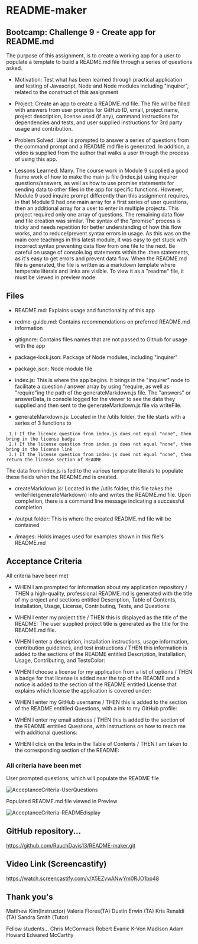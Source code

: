 # README-maker

## Bootcamp: Challenge 9 - Create app for README.md

The purpose of this assignment, is to create a working app for a user to populate a template to build a README.md file through a series of questions asked.

- Motivation: Test what has been learned through practical application and testing of Javascript, Node and Node modules including "inquirer", related to the construct of this assignment

- Project: Create an app to create a README.md file.  The file will be filled with answers from user promtps for GitHub ID, email, project name, project description, license used (if any), command instructions for dependencies and tests, and user supplied instructions for 3rd party usage and contribution.

- Problem Solved: User is prompted to answer a series of questions from the command prompt and a README.md file is generated.  In addition, a video is supplied from the author that walks a user through the process of using this app.

- Lessons Learned: Many. The course work in Module 9 supplied a good frame work of how to make the main js file (index.js) using inquirer questions/answers, as well as how to use promise statements for sending data to other files in the app for specific functions.  However, Module 9 used inquire.prompt differently than this assignment requires, in that Module 9 had one main array for a first series of user questions, then an additional array for a user to enter in multiple projects.  This project required only one array of questions.  The remaining data flow and file creation was similar.   The syntax of the "promise" process is tricky and needs repetition for better understanding of how this flow works, and to reduce/prevent syntax errors in usage.  As this was on the main core teachings in this latest module, it was easy to get stuck with incorrect syntax preventing data flow from one file to the next.  Be careful on usage of console.log statements within the .then statements, as it's easy to get errors and prevent data flow.  When the README.md file is generated, the file is written as a markdown template where temperate literals and links are visible.  To view it as a "readme" file, it must be viewed in preview mode.

## Files

- README.md:  Explains usage and functionality of this app

- redme-guide.md:  Contains recommendations on preferred README.md information

- gitignore: Contains files names that are not passed to Github for usage with the app

- package-lock.json: Package of Node modules, including "inquirer"

- package.json:  Node module file

- index.js: This is where the app begins.  It brings in the "inquirer" node to facilitate a question / answer array by using "require, as well as "require"ing the path of the generateMarkdown.js file.  The "answers" or answerData, is console logged for the viewer to see the data they supplied and then sent to the generateMarkdown.js file via writeFile.

- generateMarkdown.js: Located in the /utils folder, the file starts with a series of 3 functions to
```
 1.) If the licence question from index.js does not equal "none", then bring in the license badge
 2.) If the license question from index.js does not equal "none", then bring in the license link
 3.) If the license question from index.js does not equal "none", then return the license section of README
 ``` 
 The data from index.js is fed to the various temperate literals to populate these fields when the README.md is created.

- createMarkdown.js: Located in the /utils folder, this file takes the writeFile(generateMarkdown) info and writes the README.md file.  Upon completion, there is a command line message indicating a successful completion

- /output folder:  This is where the created README.md file will be contained

- /images: Holds images used for examples shown in this file's README.md

## Acceptance Criteria

All criteria have been met

- WHEN I am prompted for information about my application repository / THEN a high-quality, professional README.md is generated with the title of my project and sections entitled Description, Table of Contents, Installation, Usage, License, Contributing, Tests, and Questions: 

- WHEN I enter my project title / THEN this is displayed as the title of the README: The user supplied project title is generated as the title for the README.md file.

- WHEN I enter a description, installation instructions, usage information, contribution guidelines, and test instructions / THEN this information is added to the sections of the README entitled Description, Installation, Usage, Contributing, and TestsColor: 

- WHEN I choose a license for my application from a list of options / THEN a badge for that license is added near the top of the README and a notice is added to the section of the README entitled License that explains which license the application is covered under: 
- WHEN I enter my GitHub username / THEN this is added to the section of the README entitiled Questions, with a ink to my GitHub profile: 

- WHEN I enter my email address / THEN this is added to the section of the README entitiled Questions, with instructions on how to reach me with additional questions: 

- WHEN I click on the links in the Table of Contents / THEN I am taken to the corresponding section of the README: 

### All criteria have been met

User prompted questions, which will populate the README file

![AcceptanceCriteria-UserQuestions](./images/userQuestions.png)

Populated README.md file viewed in Preview

![AcceptanceCriteria-READMEdisplay](./images/README-display.png)

## GitHub repository...
https://github.com/RauchDavis13/README-maker.git

## Video Link (Screencastify)
https://watch.screencastify.com/v/X5EZvwANwYm0RJO1bp48


## Thank you's
Matthew Kim(Instructor)
Valeria Flores(TA)
Dustin Erwin (TA)
Kris Renaldi (TA)
Sandra Smith (Tutor)

Fellow students...
Chris McCormack
Robert Evanic
K-Von Madison
Adam Howard
Edwared McCarthy


